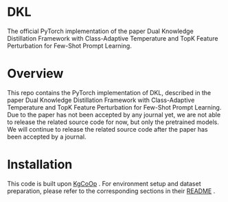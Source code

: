 # DKL

The official PyTorch implementation of the paper Dual Knowledge Distillation Framework with Class-Adaptive Temperature and TopK Feature Perturbation for Few-Shot Prompt Learning.

# Overview
This repo contains the PyTorch implementation of DKL, described in the paper Dual Knowledge Distillation Framework with Class-Adaptive Temperature and TopK Feature Perturbation for Few-Shot Prompt Learning.  
Due to the paper has not been accepted by any journal yet, we are not able to release the related source code for now, but only the pretrained models. We will continue to release the related source code after the paper has been accepted by a journal.


# Installation
This code is built upon [KgCoOp](https://github.com/htyao89/KgCoOp) . For environment setup and dataset preparation, please refer to the corresponding sections in their [README](https://github.com/htyao89/KgCoOp/blob/main/README.md) .
